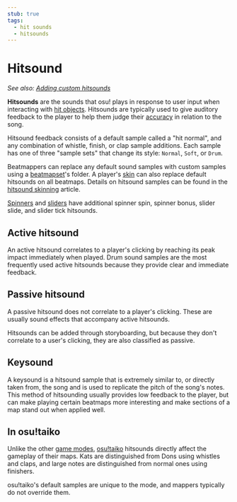 ```yaml
---
stub: true
tags:
  - hit sounds
  - hitsounds
---
```


# Hitsound

*See also: [Adding custom hitsounds](/wiki/Guides/Adding_Custom_Hitsounds)*

<!-- TODO: could make more articles about each part of hitsounds, and also one focused more on gameplay than mapping -->

**Hitsounds** are the sounds that osu! plays in response to user input when interacting with [hit objects](/wiki/Hit_Objects). Hitsounds are typically used to give auditory feedback to the player to help them judge their [accuracy](/wiki/Accuracy/) in relation to the song.

Hitsound feedback consists of a default sample called a "hit normal", and any combination of whistle, finish, or clap sample additions. Each sample has one of three "sample sets" that change its style: `Normal`, `Soft`, or `Drum`.

Beatmappers can replace any default sound samples with custom samples using a [beatmapset](/wiki/Beatmaps/Beatmapsets)'s folder. A player's [skin](/wiki/Skinning) can also replace default hitsounds on all beatmaps. Details on hitsound samples can be found in the [hitsound skinning](/wiki/Skinning/Sounds#hitsounds) article.

[Spinners](/wiki/Hit_object/Spinner) and [sliders](/wiki/Hit_object/Slider) have additional spinner spin, spinner bonus, slider slide, and slider tick hitsounds.

## Active hitsound

An active hitsound correlates to a player's clicking by reaching its peak impact immediately when played. Drum sound samples are the most frequently used active hitsounds because they provide clear and immediate feedback.

## Passive hitsound

A passive hitsound does not correlate to a player's clicking. These are usually sound effects that accompany active hitsounds.

Hitsounds can be added through storyboarding, but because they don't correlate to a user's clicking, they are also classified as passive.

## Keysound

A keysound is a hitsound sample that is extremely similar to, or directly taken from, the song and is used to replicate the pitch of the song's notes. This method of hitsounding usually provides low feedback to the player, but can make playing certain beatmaps more interesting and make sections of a map stand out when applied well.

## In osu!taiko

Unlike the other [game modes](/wiki/Game_mode), [osu!taiko](/wiki/Game_mode/osu!taiko) hitsounds directly affect the gameplay of their maps. Kats are distinguished from Dons using whistles and claps, and large notes are distinguished from normal ones using finishers.

osu!taiko's default samples are unique to the mode, and mappers typically do not override them.
